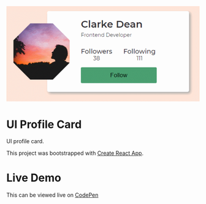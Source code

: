 ![Profile Card UI](./profilecard.gif)
# UI Profile Card
UI profile card.

This project was bootstrapped with [Create React App](https://github.com/facebook/create-react-app).

# Live Demo
This can be viewed live on [CodePen](https://codepen.io/janmez/full/KEEYzJ)
